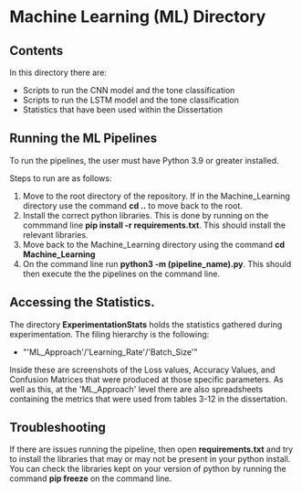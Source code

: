 # Machine Learning (ML) Directory

## Contents

In this directory there are:
- Scripts to run the CNN model and the tone classification
- Scripts to run the LSTM model and the tone classification
- Statistics that have been used within the Dissertation

## Running the ML Pipelines

To run the pipelines, the user must have Python 3.9 or greater installed.

Steps to run are as follows: 
1. Move to the root directory of the repository. If in the Machine_Learning directory use the command **cd ..** to move back to the root.
2. Install the correct python libraries. This is done by running on the commmand line **pip install -r requirements.txt**. This should install the relevant libraries.
3. Move back to the Machine_Learning directory using the command **cd Machine_Learning**
2. On the command line run **python3 -m (pipeline_name).py**. This should then execute the the pipelines on the command line.

## Accessing the Statistics.

The directory **ExperimentationStats** holds the statistics gathered during experimentation. The filing hierarchy is the following:

- "'ML\_Approach'/'Learning\_Rate'/'Batch\_Size'"

Inside these are screenshots of the Loss values, Accuracy Values, and Confusion Matrices that were produced at those specific parameters. As well as this, at the 'ML\_Approach' level there are also spreadsheets containing the metrics that were used from tables 3-12 in the dissertation.

## Troubleshooting

If there are issues running the pipeline, then open **requirements.txt** and try to install the libraries that may or may not be present in your python install. You can check the libraries kept on your version of python by running the command **pip freeze** on the command line.